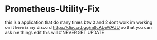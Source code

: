 # Prometheus-Utility-Fix
this is a application that do  many times btw 3 and 2 dont work im working on it
here is my discord https://discord.gg/m8cAbeWAUU so that you can ask me things
edit this will # NEVER GET UPDATE
